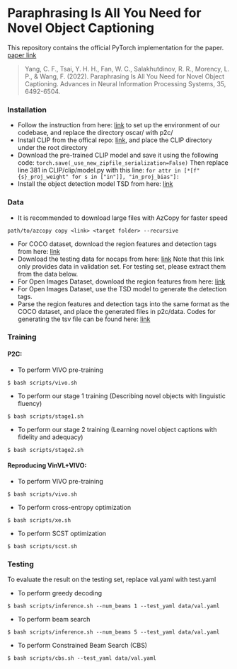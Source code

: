 # Paraphrasing Is All You Need  for Novel Object Captioning

This repository contains the official PyTorch implementation for the paper. [paper link](https://arxiv.org/abs/2209.12343)
> Yang, C. F., Tsai, Y. H. H., Fan, W. C., Salakhutdinov, R. R., Morency, L. P., & Wang, F. (2022). Paraphrasing Is All You Need for Novel Object Captioning. Advances in Neural Information Processing Systems, 35, 6492-6504.

### Installation
- Follow the instruction from here: [link](https://github.com/microsoft/Oscar/blob/master/INSTALL.md) to set up the environment of our codebase, and replace the directory oscar/ with p2c/
- Install CLIP from the offical repo: [link](https://github.com/openai/CLIP), and place the CLIP directory under the root directory
- Download the pre-trained CLIP model and save it using the following code: `torch.save(_use_new_zipfile_serialization=False)`
Then replace line 381 in CLIP/clip/model.py with this line:
`for attr in [*[f"{s}_proj_weight" for s in ["in"]], "in_proj_bias"]:`
- Install the object detection model TSD from here: [link](https://github.com/Sense-X/TSD)

### Data
- It is recommended to download large files with AzCopy for faster speed
```
path/to/azcopy copy <link> <target folder> --recursive
```
- For COCO dataset, download the region features and detection tags from here: [link](https://biglmdiag.blob.core.windows.net/vinvl/datasets/coco_caption)
- Download the testing data for nocaps from here: [link](https://biglmdiag.blob.core.windows.net/vinvl/datasets/nocaps) 
Note that this link only provides data in validation set. For testing set, please extract them from the data below.
- For Open Images Dataset, download the region features from here: [link](https://biglmdiag.blob.core.windows.net/vinvl/image_features/oi_X152C4_frcnnbig2_exp168model_0060000model.roi_heads.nm_filter_2_model.roi_heads.score_thresh_0.2/model_0060000/)
- For Open Images Dataset, use the TSD model to generate the detection tags.
- Parse the region features and detection tags into the same format as the COCO dataset, and place the generated files in p2c/data. 
Codes for generating the tsv file can be found here: [link](https://github.com/microsoft/scene_graph_benchmark/blob/main/tools/mini_tsv/tsv_demo.py)

### Training
#### P2C:
- To perform VIVO pre-training
```
$ bash scripts/vivo.sh
```
- To perform our stage 1 training (Describing novel objects with linguistic fluency)
```
$ bash scripts/stage1.sh
```
- To perform our stage 2 training (Learning novel object captions with fidelity and adequacy)
```
$ bash scripts/stage2.sh
```

#### Reproducing VinVL+VIVO:
- To perform VIVO pre-training
```
$ bash scripts/vivo.sh
```
- To perform cross-entropy optimization
```
$ bash scripts/xe.sh
```
- To perform SCST optimization
```
$ bash scripts/scst.sh
```


### Testing
To evaluate the result on the testing set, replace val.yaml with test.yaml
- To perform greedy decoding
```
$ bash scripts/inference.sh --num_beams 1 --test_yaml data/val.yaml
```
- To perform beam search
```
$ bash scripts/inference.sh --num_beams 5 --test_yaml data/val.yaml
```
- To perform Constrained Beam Search (CBS)
```
$ bash scripts/cbs.sh --test_yaml data/val.yaml
```
